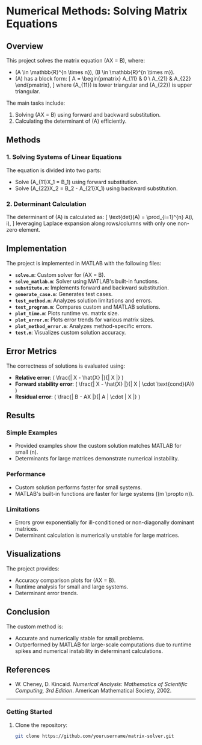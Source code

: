 # Numerical Methods: Solving Matrix Equations

## Overview
This project solves the matrix equation \(AX = B\), where:
- \(A \in \mathbb{R}^{n \times n}\), \(B \in \mathbb{R}^{n \times m}\).
- \(A\) has a block form:
  \[
  A =
  \begin{pmatrix}
  A_{11} & 0 \\
  A_{21} & A_{22}
  \end{pmatrix},
  \]
  where \(A_{11}\) is lower triangular and \(A_{22}\) is upper triangular.

The main tasks include:
1. Solving \(AX = B\) using forward and backward substitution.
2. Calculating the determinant of \(A\) efficiently.

## Methods
### 1. Solving Systems of Linear Equations
The equation is divided into two parts:
- Solve \(A_{11}X_1 = B_1\) using forward substitution.
- Solve \(A_{22}X_2 = B_2 - A_{21}X_1\) using backward substitution.

### 2. Determinant Calculation
The determinant of \(A\) is calculated as:
\[
\text{det}(A) = \prod_{i=1}^{n} A(i, i),
\]
leveraging Laplace expansion along rows/columns with only one non-zero element.

## Implementation
The project is implemented in MATLAB with the following files:
- **`solve.m`**: Custom solver for \(AX = B\).
- **`solve_matlab.m`**: Solver using MATLAB's built-in functions.
- **`substitute.m`**: Implements forward and backward substitution.
- **`generate_case.m`**: Generates test cases.
- **`test_method.m`**: Analyzes solution limitations and errors.
- **`test_program.m`**: Compares custom and MATLAB solutions.
- **`plot_time.m`**: Plots runtime vs. matrix size.
- **`plot_error.m`**: Plots error trends for various matrix sizes.
- **`plot_method_error.m`**: Analyzes method-specific errors.
- **`test.m`**: Visualizes custom solution accuracy.

## Error Metrics
The correctness of solutions is evaluated using:
- **Relative error**: \( \frac{\| X - \hat{X} \|}{\| X \|} \)
- **Forward stability error**: \( \frac{\| X - \hat{X} \|}{\| X \| \cdot \text{cond}(A)} \)
- **Residual error**: \( \frac{\| B - AX \|}{\| A \| \cdot \| X \|} \)

## Results
### Simple Examples
- Provided examples show the custom solution matches MATLAB for small \(n\).
- Determinants for large matrices demonstrate numerical instability.

### Performance
- Custom solution performs faster for small systems.
- MATLAB's built-in functions are faster for large systems (\(m \propto n\)).

### Limitations
- Errors grow exponentially for ill-conditioned or non-diagonally dominant matrices.
- Determinant calculation is numerically unstable for large matrices.

## Visualizations
The project provides:
- Accuracy comparison plots for \(AX = B\).
- Runtime analysis for small and large systems.
- Determinant error trends.

## Conclusion
The custom method is:
- Accurate and numerically stable for small problems.
- Outperformed by MATLAB for large-scale computations due to runtime spikes and numerical instability in determinant calculations.

## References
- W. Cheney, D. Kincaid. *Numerical Analysis: Mathematics of Scientific Computing, 3rd Edition*. American Mathematical Society, 2002.

---

### Getting Started
1. Clone the repository:
   ```bash
   git clone https://github.com/yourusername/matrix-solver.git
